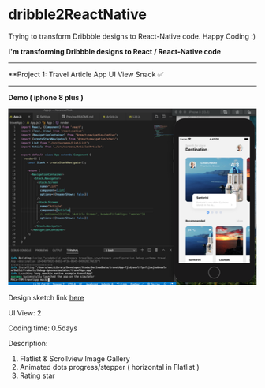 # dribble2ReactNative
Trying to transform Dribbble designs to React-Native code. Happy Coding :)


**I'm transforming Dribbble designs to React / React-Native code**
<hr/>


**Project 1: Travel Article App UI	View Snack	✅
<hr/>

**Demo ( iphone 8 plus )**

![Screenshot](travelApp.png)

Design sketch link [here](https://camo.githubusercontent.com/7a5c07fe2cf40e5401dbee62a94994f82a4b0bc9/68747470733a2f2f63646e2e6472696262626c652e636f6d2f75736572732f313633313630372f73637265656e73686f74732f353731373931372f6174746163686d656e74732f313233343835312f5f5f5f5f2d312e302e706e67)


UI View:  2

Coding time: 0.5days

Description:
1. Flatlist & Scrollview Image Gallery
2. Animated dots progress/stepper ( horizontal in Flatlist ) 
3. Rating star 


